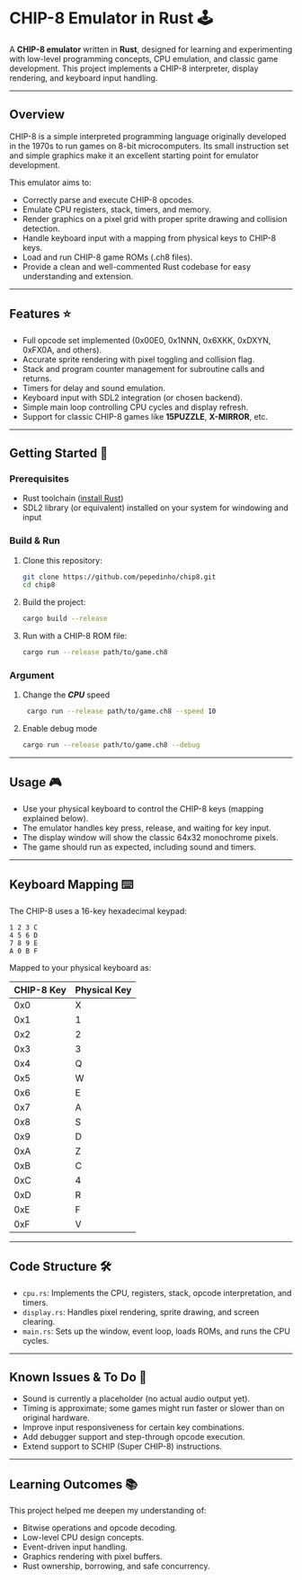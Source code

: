 
# CHIP-8 Emulator in Rust 🕹️

A **CHIP-8 emulator** written in **Rust**, designed for learning and experimenting with low-level programming concepts, CPU emulation, and classic game development. This project implements a CHIP-8 interpreter, display rendering, and keyboard input handling.

---

## Overview

CHIP-8 is a simple interpreted programming language originally developed in the 1970s to run games on 8-bit microcomputers. Its small instruction set and simple graphics make it an excellent starting point for emulator development.

This emulator aims to:

- Correctly parse and execute CHIP-8 opcodes.
- Emulate CPU registers, stack, timers, and memory.
- Render graphics on a pixel grid with proper sprite drawing and collision detection.
- Handle keyboard input with a mapping from physical keys to CHIP-8 keys.
- Load and run CHIP-8 game ROMs (.ch8 files).
- Provide a clean and well-commented Rust codebase for easy understanding and extension.

---

## Features ⭐

- Full opcode set implemented (0x00E0, 0x1NNN, 0x6XKK, 0xDXYN, 0xFX0A, and others).
- Accurate sprite rendering with pixel toggling and collision flag.
- Stack and program counter management for subroutine calls and returns.
- Timers for delay and sound emulation.
- Keyboard input with SDL2 integration (or chosen backend).
- Simple main loop controlling CPU cycles and display refresh.
- Support for classic CHIP-8 games like **15PUZZLE**, **X-MIRROR**, etc.

---

## Getting Started 🚀

### Prerequisites

- Rust toolchain ([install Rust](https://rust-lang.org/tools/install))
- SDL2 library (or equivalent) installed on your system for windowing and input

### Build & Run

1. Clone this repository:

    ```bash
    git clone https://github.com/pepedinho/chip8.git
    cd chip8
    ```

2. Build the project:

    ```bash
    cargo build --release
    ```

3. Run with a CHIP-8 ROM file:

    ```bash
    cargo run --release path/to/game.ch8
    ```

### Argument

1. Change the ***CPU*** speed
   
   ```bash
    cargo run --release path/to/game.ch8 --speed 10
    ```

3. Enable debug mode

    ```bash
    cargo run --release path/to/game.ch8 --debug
    ```


---

## Usage 🎮

- Use your physical keyboard to control the CHIP-8 keys (mapping explained below).
- The emulator handles key press, release, and waiting for key input.
- The display window will show the classic 64x32 monochrome pixels.
- The game should run as expected, including sound and timers.

---

## Keyboard Mapping ⌨️

The CHIP-8 uses a 16-key hexadecimal keypad:

```
1 2 3 C
4 5 6 D
7 8 9 E
A 0 B F
```

Mapped to your physical keyboard as:

| CHIP-8 Key | Physical Key |
|------------|--------------|
| 0x0        | X            |
| 0x1        | 1            |
| 0x2        | 2            |
| 0x3        | 3            |
| 0x4        | Q            |
| 0x5        | W            |
| 0x6        | E            |
| 0x7        | A            |
| 0x8        | S            |
| 0x9        | D            |
| 0xA        | Z            |
| 0xB        | C            |
| 0xC        | 4            |
| 0xD        | R            |
| 0xE        | F            |
| 0xF        | V            |

---

## Code Structure 🛠️

- `cpu.rs`: Implements the CPU, registers, stack, opcode interpretation, and timers.
- `display.rs`: Handles pixel rendering, sprite drawing, and screen clearing.
- `main.rs`: Sets up the window, event loop, loads ROMs, and runs the CPU cycles.

---

## Known Issues & To Do 📝

- Sound is currently a placeholder (no actual audio output yet).
- Timing is approximate; some games might run faster or slower than on original hardware.
- Improve input responsiveness for certain key combinations.
- Add debugger support and step-through opcode execution.
- Extend support to SCHIP (Super CHIP-8) instructions.

---

## Learning Outcomes 📚

This project helped me deepen my understanding of:

- Bitwise operations and opcode decoding.
- Low-level CPU design concepts.
- Event-driven input handling.
- Graphics rendering with pixel buffers.
- Rust ownership, borrowing, and safe concurrency.

